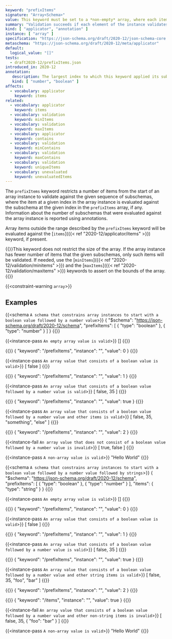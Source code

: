 ```yaml
---
keyword: "prefixItems"
signature: "Array<Schema>"
value: This keyword must be set to a *non-empty* array, where each item is a valid JSON Schema
summary: "Validation succeeds if each element of the instance validates against the schema at the same position, if any."
kind: [ "applicator", "annotation" ]
instance: [ "array" ]
specification: "https://json-schema.org/draft/2020-12/json-schema-core.html#section-10.3.1.1"
metaschema: "https://json-schema.org/draft/2020-12/meta/applicator"
default:
  logical_value: "[]"
tests:
  - draft2020-12/prefixItems.json
introduced_in: 2020-12
annotation:
   description: The largest index to which this keyword applied its subschema, or a boolean true if it was applied to every item of the instance
   kind: [ "number", "boolean" ]
affects:
  - vocabulary: applicator
    keyword: items
related:
  - vocabulary: applicator
    keyword: items
  - vocabulary: validation
    keyword: minItems
  - vocabulary: validation
    keyword: maxItems
  - vocabulary: applicator
    keyword: contains
  - vocabulary: validation
    keyword: minContains
  - vocabulary: validation
    keyword: maxContains
  - vocabulary: validation
    keyword: uniqueItems
  - vocabulary: unevaluated
    keyword: unevaluatedItems
---
```


The `prefixItems` keyword restricts a number of items from the start of an
array instance to validate against the given sequence of subschemas, where the
item at a given index in the array instance is evaluated against the subschema
at the given index in the `prefixItems` array, if any.  Information about the
number of subschemas that were evaluated against the array instance is reported
using annotations.

Array items outside the range described by the `prefixItems` keyword will be
evaluated against the [`items`]({{< ref "2020-12/applicator/items" >}})
keyword, if present.

{{<common-pitfall>}}This keyword does not restrict the size of the array. If
the array instance has fewer number of items that the given subschemas, only
such items will be validated. If needed, use the [`minItems`]({{< ref
"2020-12/validation/minitems" >}}) and the [`maxItems`]({{< ref
"2020-12/validation/maxitems" >}}) keywords to assert on the bounds of the
array.{{</common-pitfall>}}

{{<constraint-warning `array`>}}

## Examples

{{<schema `A schema that constrains array instances to start with a boolean value followed by a number value`>}}
{
  "$schema": "https://json-schema.org/draft/2020-12/schema",
  "prefixItems": [ { "type": "boolean" }, { "type": "number" } ]
}
{{</schema>}}

{{<instance-pass `An empty array value is valid`>}}
[]
{{</instance-pass>}}

{{<instance-annotation>}}
{ "keyword": "/prefixItems", "instance": "", "value": 0 }
{{</instance-annotation>}}

{{<instance-pass `An array value that consists of a boolean value is valid`>}}
[ false ]
{{</instance-pass>}}

{{<instance-annotation>}}
{ "keyword": "/prefixItems", "instance": "", "value": 1 }
{{</instance-annotation>}}

{{<instance-pass `An array value that consists of a boolean value followed by a number value is valid`>}}
[ false, 35 ]
{{</instance-pass>}}

{{<instance-annotation>}}
{ "keyword": "/prefixItems", "instance": "", "value": true }
{{</instance-annotation>}}

{{<instance-pass `An array value that consists of a boolean value followed by a number value and other items is valid`>}}
[ false, 35, "something", "else" ]
{{</instance-pass>}}

{{<instance-annotation>}}
{ "keyword": "/prefixItems", "instance": "", "value": 2 }
{{</instance-annotation>}}

{{<instance-fail `An array value that does not consist of a boolean value followed by a number value is invalid`>}}
[ true, false ]
{{</instance-fail>}}

{{<instance-pass `A non-array value is valid`>}}
"Hello World"
{{</instance-pass>}}

{{<schema `A schema that constrains array instances to start with a boolean value followed by a number value followed by strings`>}}
{
  "$schema": "https://json-schema.org/draft/2020-12/schema",
  "prefixItems": [ { "type": "boolean" }, { "type": "number" } ],
  "items": { "type": "string" }
}
{{</schema>}}

{{<instance-pass `An empty array value is valid`>}}
[]
{{</instance-pass>}}

{{<instance-annotation>}}
{ "keyword": "/prefixItems", "instance": "", "value": 0 }
{{</instance-annotation>}}

{{<instance-pass `An array value that consists of a boolean value is valid`>}}
[ false ]
{{</instance-pass>}}

{{<instance-annotation>}}
{ "keyword": "/prefixItems", "instance": "", "value": 1 }
{{</instance-annotation>}}

{{<instance-pass `An array value that consists of a boolean value followed by a number value is valid`>}}
[ false, 35 ]
{{</instance-pass>}}

{{<instance-annotation>}}
{ "keyword": "/prefixItems", "instance": "", "value": true }
{{</instance-annotation>}}

{{<instance-pass `An array value that consists of a boolean value followed by a number value and other string items is valid`>}}
[ false, 35, "foo", "bar" ]
{{</instance-pass>}}

{{<instance-annotation>}}
{ "keyword": "/prefixItems", "instance": "", "value": 2 }
{{</instance-annotation>}}

{{<instance-annotation>}}
{ "keyword": "/items", "instance": "", "value": true }
{{</instance-annotation>}}

{{<instance-fail `An array value that consists of a boolean value followed by a number value and other non-string items is invalid`>}}
[ false, 35, { "foo": "bar" } ]
{{</instance-fail>}}

{{<instance-pass `A non-array value is valid`>}}
"Hello World"
{{</instance-pass>}}
